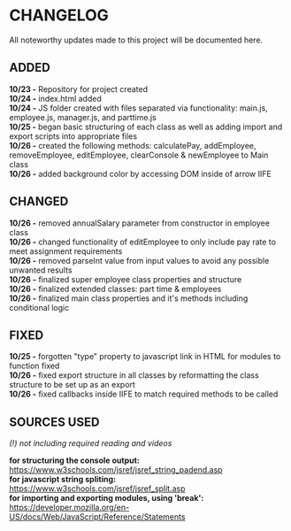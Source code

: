 # CHANGELOG

All noteworthy updates made to this project will be documented here.

## **ADDED**

**10/23 -** Repository for project created <br>
**10/24 -** index.html added<br>
**10/24 -** JS folder created with files separated via functionality: main.js, employee.js, manager.js, and parttime.js <br>
**10/25 -** began basic structuring of each class as well as adding import and export scripts into appropriate files<br>
**10/26 -** created the following methods: calculatePay, addEmployee, removeEmployee, editEmployee, clearConsole & newEmployee to Main class<br>
**10/26 -** added background color by accessing DOM inside of arrow IIFE<br>

## **CHANGED**

**10/26 -** removed annualSalary parameter from constructor in employee class <br>
**10/26 -** changed functionality of editEmployee to only include pay rate to meet assignment requirements<br>
**10/26 -** removed parseInt value from input values to avoid any possible unwanted results<br>
**10/26 -** finalized super employee class properties and structure <br>
**10/26 -** finalized extended classes: part time & employees <br>
**10/26 -** finalized main class properties and it's methods including conditional logic <br>

## **FIXED**

**10/25 -** forgotten "type" property to javascript link in HTML for modules to function fixed<br>
**10/26 -** fixed export structure in all classes by reformatting the class structure to be set up as an export <br>
**10/26 -** fixed callbacks inside IIFE to match required methods to be called<br>

## **SOURCES USED**

_(!) not including required reading and videos_ <br>

**for structuring the console output:** https://www.w3schools.com/jsref/jsref_string_padend.asp <br>
**for javascript string spliting:** https://www.w3schools.com/jsref/jsref_split.asp<br>
**for importing and exporting modules, using 'break':** https://developer.mozilla.org/en-US/docs/Web/JavaScript/Reference/Statements
